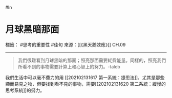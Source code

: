 #ln 
# 月球黑暗那面
標籤： #思考的重要性 #佳句
來源：[[《黑天鵝效應》]] CH.09

---

> 我們很難看到月球黑暗的那面；照亮那面需要耗費能量。同樣的，照亮我們所看不到的事物需要計算上和心智上的努力。-taleb 

我們生活中可以毫不費力的用 [[202102131617 第一系統：捷思法]]，尤其是那些顯而易見之物，但要找到看不見的事物，需要[[202102131620 第二系統：緩慢的思考系統]]的努力。